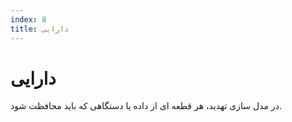 ```yaml
---
index: 8
title: دارایی
---
```

# دارایی

در مدل سازی تهدید، هر قطعه ای از داده یا دستگاهی که باید محافظت شود.